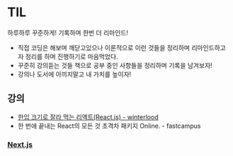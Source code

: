 # TIL
하루하루 꾸준하게! 기록하며 한번 더 리마인드!

 * 직접 코딩은 해보며 깨닫고있으나 이론적으로 이런 것들을 정리하며 리마인드하고자 정리를 하며 진행하기로 마음먹었다.
 * 꾸준히 강의듣는 것들 책으로 공부 중인 사항들을 정리하며 기록을 남겨보자!
 * 강의나 도서에 아끼지말고 내 가치를 높이자!
 
## 강의
 * [한입 크기로 잘라 먹는 리액트(React.js) - winterlood](https://www.udemy.com/course/winterlood-react-basic/)
 * 한 번에 끝내는 React의 모든 것 초격차 패키지 Online. - fastcampus


### [Next.js](./React/Next.js/Nextjs.md)
